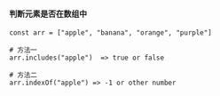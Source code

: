 #### 判断元素是否在数组中
```javascripts
const arr = ["apple", "banana", "orange", "purple"]

# 方法一
arr.includes("apple")  => true or false

# 方法二
arr.indexOf("apple") => -1 or other number
```

